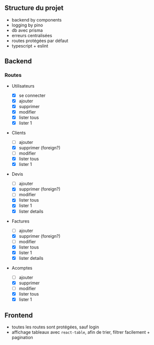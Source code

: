 ## Structure du projet

- backend by components
- logging by pino
- db avec prisma
- erreurs centralisées
- routes protégées par défaut
- typescript + eslint

## Backend

### Routes

- Utilisateurs

  - [x] se connecter
  - [x] ajouter
  - [x] supprimer
  - [x] modifier
  - [x] lister tous
  - [x] lister 1

- Clients

  - [ ] ajouter
  - [x] supprimer (foreign?)
  - [ ] modifier
  - [x] lister tous
  - [x] lister 1

- Devis

  - [ ] ajouter
  - [x] supprimer (foreign?)
  - [ ] modifier
  - [x] lister tous
  - [x] lister 1
  - [x] lister details

- Factures

  - [ ] ajouter
  - [x] supprimer (foreign?)
  - [ ] modifier
  - [x] lister tous
  - [x] lister 1
  - [x] lister details

- Acomptes
  - [ ] ajouter
  - [x] supprimer
  - [ ] modifier
  - [x] lister tous
  - [x] lister 1

## Frontend

- toutes les routes sont protégées, sauf login
- affichage tableaux avec `react-table`, afin de trier, filtrer facilement + pagination
